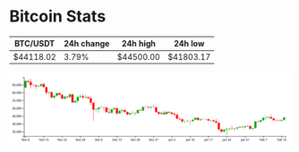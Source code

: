 # Bitcoin Stats

BTC/USDT|24h change|24h high|24h low|
|---|---|---|---|
|$44118.02|3.79%|$44500.00|$41803.17|

<img src="./chart.svg">
